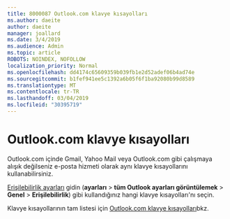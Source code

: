 ```yaml
---
title: 8000087 Outlook.com klavye kısayolları
ms.author: daeite
author: daeite
manager: joallard
ms.date: 3/4/2019
ms.audience: Admin
ms.topic: article
ROBOTS: NOINDEX, NOFOLLOW
localization_priority: Normal
ms.openlocfilehash: dd4174c65609359b039fb1e2d52adef06b4ad74e
ms.sourcegitcommit: b1fef941ee5c1392a6b05f6f1ba92080b99d8589
ms.translationtype: MT
ms.contentlocale: tr-TR
ms.lasthandoff: 03/04/2019
ms.locfileid: "30395719"
---
```

# <a name="keyboard-shortcuts-in-outlookcom"></a>Outlook.com klavye kısayolları

Outlook.com içinde Gmail, Yahoo Mail veya Outlook.com gibi çalışmaya alışık değilseniz e-posta hizmeti olarak aynı klavye kısayollarını kullanabilirsiniz.

[Erişilebilirlik ayarları](https://go.microsoft.com/fwlink/?linkid=2080840) gidin (**ayarları** > **tüm Outlook ayarları görüntülemek** > **Genel** > **Erişilebilirlik**) gibi kullandığınız hangi klavye kısayolları'nı seçin.

Klavye kısayollarının tam listesi için [Outlook.com klavye kısayolları](https://support.office.com/article/708d907e-4398-4fc6-9a9a-4fc72bccec16)bkz.